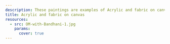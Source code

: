 ```yaml
---
description: These paintings are examples of Acrylic and fabric on canvas.
title: Acrylic and fabric on canvas
resources:
  - src: OM-with-Bandhani-1.jpg
    params:
      cover: true
---
```


